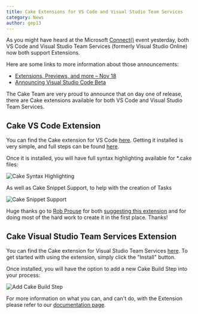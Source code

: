 ```yaml
---
title: Cake Extensions for VS Code and Visual Studio Team Services
category: News
author: gep13
---
```


As you might have heard at the Microsoft [Connect()](connect2015.visualstudio.com/) event yesterday, both VS Code and Visual Studio Team Services (formerly Visual Studio Online) now both support Extensions.

Here are some links to more information about those announcements:

- [Extensions, Previews, and more – Nov 18](https://www.visualstudio.com/en-us/news/2015-nov-18-vso.aspx)
- [Announcing Visual Studio Code Beta](http://blogs.msdn.com/b/vscode/archive/2015/11/17/announcing-visual-studio-code-beta.aspx)

The Cake Team are very proud to announce that on day one of release, there are Cake extensions available for both VS Code and Visual Studio Team Services.

<!--excerpt-->

## Cake VS Code Extension

You can find the Cake extension for VS Code [here](https://marketplace.visualstudio.com/items/cake-build.cake-vscode).  Getting it installed is very simple, and full steps can be found [here](https://code.visualstudio.com/docs/editor/extension-gallery?pub=cake-build&ext=cake-vscode).

Once it is installed, you will have full syntax highlighting available for *.cake files:

![Cake Syntax Highlighting](https://raw.githubusercontent.com/cake-build/cake-vscode/master/images/SyntaxHighlighting.png)

As well as Cake Snippet Support, to help with the creation of Tasks

![Cake Snippet Support](https://raw.githubusercontent.com/cake-build/cake-vscode/master/images/SnippetSupport.png)

Huge thanks go to [Rob Prouse](https://github.com/rprouse) for both [suggesting this extension](https://github.com/cake-build/cake/issues/530) and for doing most of the hard work to create it in the first place. Thanks!

## Cake Visual Studio Team Services Extension

You can find the Cake extension for Visual Studio Team Services [here](https://marketplace.visualstudio.com/items/cake-build.cake).  To get started with using the extension, simply click the "Install" button.

Once installed, you will have the option to add a new Cake Build Step into your process:

![Add Cake Build Step](https://raw.githubusercontent.com/cake-build/cake-vso/develop/Images/configurebuildstep.png)

For more information on what you can, and can't do, with the Extension please refer to our [documentation page](https://cakebuild.net/docs/build-systems/vso).

